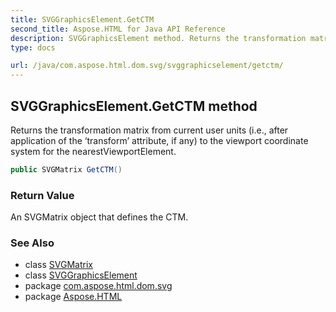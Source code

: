 ```yaml
---
title: SVGGraphicsElement.GetCTM
second_title: Aspose.HTML for Java API Reference
description: SVGGraphicsElement method. Returns the transformation matrix from current user units i.e. after application of the transform attribute if any to the viewport coordinate system for the nearestViewportElement
type: docs

url: /java/com.aspose.html.dom.svg/svggraphicselement/getctm/
---
```

## SVGGraphicsElement.GetCTM method

Returns the transformation matrix from current user units (i.e., after application of the ‘transform’ attribute, if any) to the viewport coordinate system for the nearestViewportElement.

```java
public SVGMatrix GetCTM()
```

### Return Value

An SVGMatrix object that defines the CTM.

### See Also

* class [SVGMatrix](../../../com.aspose.html.dom.svg.datatypes/svgmatrix/)
* class [SVGGraphicsElement](../)
* package [com.aspose.html.dom.svg](../../../com.aspose.html.dom.svg/)
* package [Aspose.HTML](../../../)
